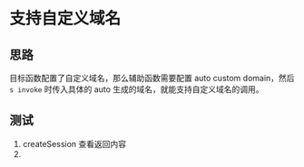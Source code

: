 # 支持自定义域名

## 思路

目标函数配置了自定义域名，那么辅助函数需要配置 auto custom domain，然后 `s invoke` 时传入具体的 auto 生成的域名，就能支持自定义域名的调用。

## 测试

1. createSession 查看返回内容
2. 